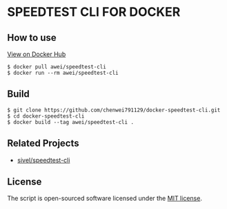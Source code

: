 # SPEEDTEST CLI FOR DOCKER
## How to use
[View on Docker Hub](https://hub.docker.com/r/awei/huawei-lte-router-sms-to-email-sender)
```console
$ docker pull awei/speedtest-cli
$ docker run --rm awei/speedtest-cli
```

## Build
```console
$ git clone https://github.com/chenwei791129/docker-speedtest-cli.git
$ cd docker-speedtest-cli
$ docker build --tag awei/speedtest-cli .
```

## Related Projects

- [sivel/speedtest-cli](https://github.com/sivel/speedtest-cli)

## License

The script is open-sourced software licensed under the [MIT license](https://opensource.org/licenses/MIT).
